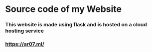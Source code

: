 # Source code of my Website
### This website is made using flask and is hosted on a cloud hosting service
### https://ar07.ml/

